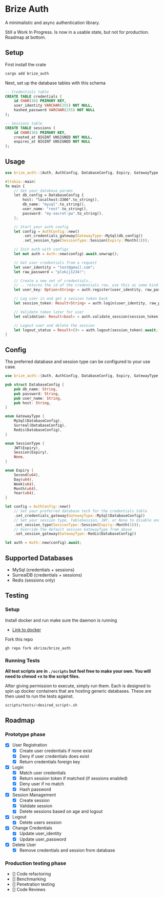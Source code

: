 # Brize Auth

A minimalistic and async authentication library.

Still a Work In Progress. Is now in a usable state, but not for production. Roadmap at bottom.

## Setup

First install the crate

```bash
cargo add brize_auth
```

Next, set up the database tables with this schema

```sql
-- Credentials table
CREATE TABLE credentials (
    id CHAR(36) PRIMARY KEY,
    user_identity VARCHAR(255) NOT NULL,
    hashed_password VARCHAR(255) NOT NULL
);

-- Sessions table
CREATE TABLE sessions (
    id CHAR(36) PRIMARY KEY,
    created_at BIGINT UNSIGNED NOT NULL,
    expires_at BIGINT UNSIGNED NOT NULL
);

```

## Usage

```rust
use brize_auth::{Auth, AuthConfig, DatabaseConfig, Expiry, GatewayType, SessionType};

#[tokio::main]
fn main {
    // Set your database params
    let db_config = DatabaseConfig {
        host: "localhost:3306".to_string(),
        db_name: "mysql".to_string(),
        user_name: "root".to_string(),
        password: "my-secret-pw".to_string(),
    };

    // Start your auth config
    let config = AuthConfig::new()
        .set_credentials_gateway(GatewayType::MySql(db_config))
        .set_session_type(SessionType::Session(Expiry::Month(1)));

    // Init auth with configs
    let mut auth = Auth::new(config).await.unwrap();

    // Get user credentials from a request
    let user_identity = "test@gmail.com";
    let raw_password = "plokij1234!";

    // Create a new set of credentials..
    // .. returns the id of the credentials row, use this as some kind of reference key on YOUR user table
    let user_key: Option<String> = auth.register(user_identity, raw_password).await;

    // Log user in and get a session token back
    let session_token: Result<String> = auth.login(user_identity, raw_password).await;

    // Validate token later for user
    let validation: Result<bool> = auth.validate_session(session_token).await;

    // Logout user and delete the session
    let logout_status = Result<()> = auth.logout(session_token).await;
}
```

## Config

The preferred database and session type can be configured to your use case.

```rust
use brize_auth::{Auth, AuthConfig, DatabaseConfig, Expiry, GatewayType, SessionType};

pub struct DatabaseConfig {
    pub db_name: String,
    pub password: String,
    pub user_name: String,
    pub host: String,
}

enum GatewayType {
    MySql(DatabaseConfig),
    Surreal(DatabaseConfig),
    Redis(DatabaseConfig),
}

enum SessionType {
    JWT(Expiry),
    Session(Expiry),
    None,
}

enum Expiry {
    Second(u64),
    Day(u64),
    Week(u64),
    Month(u64),
    Year(u64),
}

let config = AuthConfig::new()
    // Set your preferred database tech for the credentials table
    .set_credentials_gateway(GatewayType::MySql(DatabaseConfig))
    // Set your session type, TableSession, JWT, or None to disable and the duration
    .set_session_type(SessionType::Session(Expiry::Month(1)));
    // Override the default session GatewayType from above
    .set_session_gateway(GatewayType::Redis(DatabaseConfig))

let auth = Auth::new(config).await;
```

## Supported Databases

- MySql (credentials + sessions)
- SurrealDB (credentials + sessions)
- Redis (sessions only)

## Testing

### Setup

Install docker and run make sure the daemon is running

- [Link to docker](https://docs.docker.com/engine/install/)

Fork this repo

```cli
gh repo fork xbrize/brize_auth
```

### Running Tests

**All test scripts are in `./scripts` but feel free to make your own. You will need to chmod +x to the script files.**

After giving permission to execute, simply run them. Each is designed to spin up docker containers that are hosting generic databases. These are then used to run the tests against.

```bash
scripts/tests/<desired_script>.sh
```

## Roadmap

### Prototype phase

- [x] User Registration
  - [x] Create user credentials if none exist
  - [x] Deny if user credentials does exist
  - [x] Return credentials foreign key
- [x] Login
  - [x] Match user credentials
  - [x] Return session token if matched (if sessions enabled)
  - [x] Deny user if no match
  - [x] Hash password
- [x] Session Management
  - [x] Create session
  - [x] Validate session
  - [x] Delete sessions based on age and logout
- [x] Logout
  - [x] Delete users session
- [x] Change Credentials
  - [x] Update user_identity
  - [x] Update user_password
- [x] Delete User
  - [x] Remove credentials and session from database

### Production testing phase

- [] Code refactoring
- [] Benchmarking
- [] Penetration testing
- [] Code Reviews
